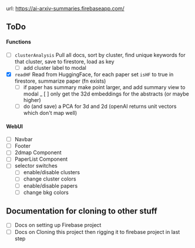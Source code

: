 url: https://ai-arxiv-summaries.firebaseapp.com/

## ToDo

#### Functions
- [ ] `clusterAnalysis` Pull all docs, sort by cluster, find unique keywords for that cluster, save to firestore, load as key
  - [ ] add cluster label to modal
- [x] `readHF` Read from HuggingFace, for each paper set `isHF` to true in firestore, summarize paper (fn exists)
   - [ ] if paper has summary make point larger, and add summary view to modal
_ [ ] only get the 32d embeddings for the abstracts (or maybe higher)
  - [ ] do (and save) a PCA for 3d and 2d (openAI returns unit vectors which don't map well)

#### WebUI
- [ ] Navbar
- [ ] Footer
- [ ] 2dmap Component
- [ ] PaperList Component
- [ ] selector switches
  - [ ] enable/disable clusters
  - [ ] change cluster colors
  - [ ] enable/disable papers
  - [ ] change bkg colors
  
## Documentation for cloning to other stuff

- [ ] Docs on setting up Firebase project
- [ ] Docs on Cloning this project then rigging it to firebase project in last step
